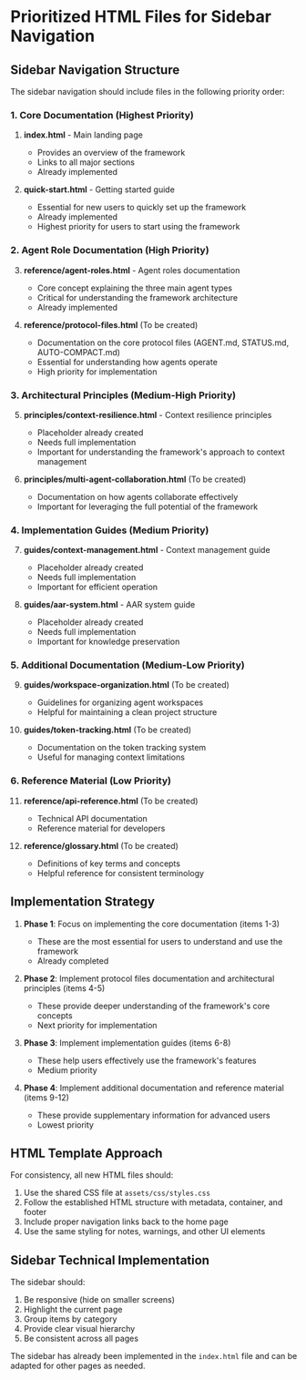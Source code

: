 # Prioritized HTML Files for Sidebar Navigation

## Sidebar Navigation Structure

The sidebar navigation should include files in the following priority order:

### 1. Core Documentation (Highest Priority)

1. **index.html** - Main landing page
   - Provides an overview of the framework
   - Links to all major sections
   - Already implemented

2. **quick-start.html** - Getting started guide
   - Essential for new users to quickly set up the framework
   - Already implemented
   - Highest priority for users to start using the framework

### 2. Agent Role Documentation (High Priority)

3. **reference/agent-roles.html** - Agent roles documentation
   - Core concept explaining the three main agent types
   - Critical for understanding the framework architecture
   - Already implemented

4. **reference/protocol-files.html** (To be created)
   - Documentation on the core protocol files (AGENT.md, STATUS.md, AUTO-COMPACT.md)
   - Essential for understanding how agents operate
   - High priority for implementation

### 3. Architectural Principles (Medium-High Priority)

5. **principles/context-resilience.html** - Context resilience principles
   - Placeholder already created
   - Needs full implementation
   - Important for understanding the framework's approach to context management

6. **principles/multi-agent-collaboration.html** (To be created)
   - Documentation on how agents collaborate effectively
   - Important for leveraging the full potential of the framework

### 4. Implementation Guides (Medium Priority)

7. **guides/context-management.html** - Context management guide
   - Placeholder already created
   - Needs full implementation
   - Important for efficient operation

8. **guides/aar-system.html** - AAR system guide
   - Placeholder already created
   - Needs full implementation
   - Important for knowledge preservation

### 5. Additional Documentation (Medium-Low Priority)

9. **guides/workspace-organization.html** (To be created)
   - Guidelines for organizing agent workspaces
   - Helpful for maintaining a clean project structure

10. **guides/token-tracking.html** (To be created)
    - Documentation on the token tracking system
    - Useful for managing context limitations

### 6. Reference Material (Low Priority)

11. **reference/api-reference.html** (To be created)
    - Technical API documentation
    - Reference material for developers

12. **reference/glossary.html** (To be created)
    - Definitions of key terms and concepts
    - Helpful reference for consistent terminology

## Implementation Strategy

1. **Phase 1**: Focus on implementing the core documentation (items 1-3)
   - These are the most essential for users to understand and use the framework
   - Already completed

2. **Phase 2**: Implement protocol files documentation and architectural principles (items 4-5)
   - These provide deeper understanding of the framework's core concepts
   - Next priority for implementation

3. **Phase 3**: Implement implementation guides (items 6-8)
   - These help users effectively use the framework's features
   - Medium priority

4. **Phase 4**: Implement additional documentation and reference material (items 9-12)
   - These provide supplementary information for advanced users
   - Lowest priority

## HTML Template Approach

For consistency, all new HTML files should:

1. Use the shared CSS file at `assets/css/styles.css`
2. Follow the established HTML structure with metadata, container, and footer
3. Include proper navigation links back to the home page
4. Use the same styling for notes, warnings, and other UI elements

## Sidebar Technical Implementation

The sidebar should:

1. Be responsive (hide on smaller screens)
2. Highlight the current page
3. Group items by category
4. Provide clear visual hierarchy
5. Be consistent across all pages

The sidebar has already been implemented in the `index.html` file and can be adapted for other pages as needed.